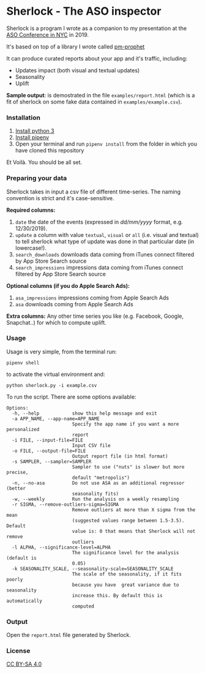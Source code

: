 # Sherlock - The ASO inspector

Sherlock is a program I wrote as a companion to my presentation at the [ASO Conference in NYC](https://asoconference.com/newyork/) in 2019.

It's based on top of a library I wrote called [pm-prophet](https://github.com/luke14free/pm-prophet)

It can produce curated reports about your app and it's traffic, including:
* Updates impact (both visual and textual updates)
* Seasonality
* Uplift

**Sample output**: is demostrated in the file `examples/report.html` (which is a fit of sherlock on some fake data contained in `examples/example.csv`).

### Installation

1) [Install python 3](https://www.python.org/downloads/)
2) [Install pipenv](https://docs.pipenv.org/en/latest/install/)
3) Open your terminal and run `pipenv install` from the folder in which you have cloned this repository

Et Voilà. You should be all set.

### Preparing your data

Sherlock takes in input a csv file of different time-series. The naming convention is strict and it's case-sensitive.

**Required columns:**

1) `date` the date of the events (expressed in *dd/mm/yyyy* format, e.g. 12/30/2019).
2) `update` a column with value `textual`, `visual` or `all` (i.e. visual and textual) to tell sherlock what type of update was done in that particular date (in lowercase!).
3) `search_downloads` downloads data coming from iTunes connect filtered by App Store Search source
4) `search_impressions` impressions data coming from iTunes connect filtered by App Store Search source

**Optional columns (if you do Apple Search Ads):**

1) `asa_impressions` impressions coming from Apple Search Ads
2) `asa` downloads coming from Apple Search Ads

**Extra columns:** Any other time series you like (e.g. Facebook, Google, Snapchat..) for which to compute uplift.

### Usage

Usage is very simple, from the terminal run:

`pipenv shell` 

to activate the virtual environment and:

`python sherlock.py -i example.csv`

To run the script. There are some options available:

```
Options:
  -h, --help            show this help message and exit
  -a APP_NAME, --app-name=APP_NAME
                        Specify the app name if you want a more personalized
                        report
  -i FILE, --input-file=FILE
                        Input CSV file
  -o FILE, --output-file=FILE
                        Output report file (in html format)
  -s SAMPLER, --sampler=SAMPLER
                        Sampler to use ("nuts" is slower but more precise,
                        default "metropolis")
  -n, --no-asa          Do not use ASA as an additional regressor (better
                        seasonality fits)
  -w, --weekly          Run the analysis on a weekly resampling
  -r SIGMA, --remove-outliers-sigma=SIGMA
                        Remove outliers at more than X sigma from the mean
                        (suggested values range between 1.5-3.5). Default
                        value is: 0 that means that Sherlock will not remove
                        outliers
  -l ALPHA, --significance-level=ALPHA
                        The significance level for the analysis (default is
                        0.05)
  -k SEASONALITY_SCALE, --seasonality-scale=SEASONALITY_SCALE
                        The scale of the seasonality, if it fits poorly
                        because you have  great variance due to seasonality
                        increase this. By default this is automatically
                        computed
```
                        
### Output

Open the `report.html` file generated by Sherlock.

### License

[CC BY-SA 4.0](https://creativecommons.org/licenses/by-sa/4.0/legalcode)
